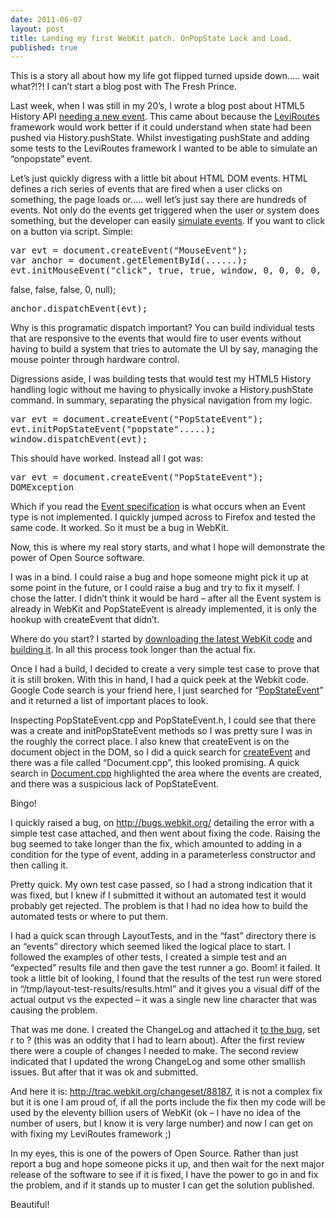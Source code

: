 ```yaml
---
date: 2011-06-07
layout: post
title: Landing my first WebKit patch. OnPopState Lock and Load.
published: true
---
```

<p>This is a story all about how my life got flipped turned upside down&hellip;..
wait what?!?! I can&rsquo;t start a blog post with The Fresh Prince.</p>

<p>Last week, when I was still in my 20&rsquo;s, I wrote a blog post about HTML5
History API <a href="http://paul.kinlan.me/html5-history-needs-another-event">needing a new event</a>.  This came about
because the <a href="http://github.com/PaulKinlan/leviroutes">LeviRoutes</a> framework
would work better if it could understand when state had been pushed via
History.pushState.  Whilst investigating pushState and adding some tests to
the LeviRoutes framework I wanted to be able to simulate an &ldquo;onpopstate&rdquo;
event.</p>

<p>Let&rsquo;s just quickly digress with a little bit about HTML DOM events.  HTML
defines a rich series of events that are fired when a user clicks on
something, the page loads or&hellip;.. well let&rsquo;s just say there are hundreds of
events.  Not only do the events get triggered when the user or system does
something, but the developer can easily <a href="http://www.w3.org/TR/2001/WD-DOM-Level-3-Events-20010823/events.html#Events-document">simulate events</a>.
 If you want to click on a button via script.  Simple:</p>

<div class="CodeRay">
  <div class="code"><pre>var evt = document.createEvent(&quot;MouseEvent&quot;);
var anchor = document.getElementById(......);
evt.initMouseEvent(&quot;click&quot;, true, true, window, 0, 0, 0, 0, 0, false,</pre></div>
</div>


<p>false, false, false, 0, null);</p>

<div class="CodeRay">
  <div class="code"><pre>anchor.dispatchEvent(evt);</pre></div>
</div>


<p>Why is this programatic dispatch important? You can build individual tests
that are responsive to the events that would fire to user events without
having to build a system that tries to automate the UI by say, managing the
mouse pointer through hardware control.</p>

<p>Digressions aside, I was building tests that would test my HTML5 History
handling logic without me having to physically invoke a History.pushState
command.  In summary, separating the physical navigation from my logic.</p>

<div class="CodeRay">
  <div class="code"><pre>var evt = document.createEvent(&quot;PopStateEvent&quot;);
evt.initPopStateEvent(&quot;popstate&quot;.....);
window.dispatchEvent(evt);</pre></div>
</div>


<p> This should have worked.  Instead all I got was:</p>

<div class="CodeRay">
  <div class="code"><pre>var evt = document.createEvent(&quot;PopStateEvent&quot;);
DOMException</pre></div>
</div>


<p>Which if you read the <a href="http://www.w3.org/TR/2001/WD-DOM-Level-3-Events-20010823/events.html#Events-DocumentEvent">Event specification</a>
is what occurs when an Event type is not implemented.  I quickly jumped
across to Firefox and tested the same code.  It worked.  So it must be a bug
in WebKit.</p>

<p>Now, this is where my real story starts, and what I hope will demonstrate
the power of Open Source software.</p>

<p>I was in a bind. I could raise a bug and hope someone might pick it up at
some point in the future, or I could raise a bug and try to fix it myself.
 I chose the latter.  I didn&rsquo;t think it would be hard &ndash; after all the Event
system is already in WebKit and PopStateEvent is already implemented, it is
only the hookup with createEvent that didn&rsquo;t.</p>

<p>Where do you start?  I started by <a href="http://www.webkit.org/building/checkout.html">downloading the latest WebKit code</a> and <a href="http://www.webkit.org/building/build.html">building it</a>.  In all this process took longer
than the actual fix.</p>

<p>Once I had a build, I decided to create a very simple test case to prove
that it is still broken.  With this in hand, I had a quick peek at the
Webkit code.  Google Code search is your friend here, I just searched for
&ldquo;<a href="http://www.google.com/codesearch?q=PopStateEvent&amp;exact_package=chromium&amp;hl=undefined&amp;vert=chromium">PopStateEvent</a>&rdquo;
and it returned a list of important places to look.</p>

<p>Inspecting PopStateEvent.cpp and PopStateEvent.h, I could see that there was
a create and initPopStateEvent methods so I was pretty sure I was in the
roughly the correct place.  I also knew that createEvent is on the document
object in the DOM, so I did a quick search for <a href="http://www.google.com/codesearch?q=createEvent&amp;exact_package=chromium&amp;hl=en&amp;vert=chromium">createEvent</a>
and there was a file called &ldquo;Document.cpp&rdquo;, this looked promising.  A quick
search in <a href="http://www.google.com/codesearch/p?hl=en#OAMlx_jo-ck/src/third_party/WebKit/Source/WebCore/dom/Document.cpp&amp;q=createEvent&amp;exact_package=chromium&amp;sa=N&amp;cd=8&amp;ct=rc">Document.cpp</a>
highlighted the area where the events are created, and there was a
suspicious lack of PopStateEvent.</p>

<p>Bingo!</p>

<p>I quickly raised a bug, on <a href="http://bugs.webkit.org/">http://bugs.webkit.org/</a> detailing the error with
a simple test case attached, and then went about fixing the code.  Raising
the bug seemed to take longer than the fix, which amounted to adding in a
condition for the type of event, adding in a parameterless constructor and
then calling it.</p>

<p>Pretty quick.  My own test case passed, so I had a strong indication that it
was fixed, but I knew if I submitted it without an automated test it would
probably get rejected.  The problem is that I had no idea how to build the
automated tests or where to put them.</p>

<p>I had a quick scan through LayoutTests, and in the &ldquo;fast&rdquo; directory there is
an &ldquo;events&rdquo; directory which seemed liked the logical place to start.  I
followed the examples of other tests, I created a simple test and an
&ldquo;expected&rdquo; results file and then gave the test runner a go.  Boom! it
failed. It took a little bit of looking, I found that the results of the
test run were stored in &ldquo;/tmp/layout-test-results/results.html&rdquo; and it gives
you a visual diff of the actual output vs the expected &ndash; it was a single new
line character that was causing the problem.</p>

<p>That was me done. I created the ChangeLog and attached it <a href="https://bugs.webkit.org/show_bug.cgi?id=62099">to the bug</a>, set r to ? (this was an
oddity that I had to learn about).  After the first review there were a
couple of changes I needed to make.  The second review indicated that I
updated the wrong ChangeLog and some other smallish issues.  But after that
it was ok and submitted.</p>

<p>And here it is: <a href="http://trac.webkit.org/changeset/88187">http://trac.webkit.org/changeset/88187</a>, it is not a complex
fix but it is one I am proud of, if all the ports include the fix then my
code will be used by the eleventy billion users of WebKit (ok &ndash; I have no
idea of the number of users, but I know it is very large number) and now I
can get on with fixing my LeviRoutes framework ;)</p>

<p>In my eyes, this is one of the powers of Open Source.  Rather than just
report a bug and hope someone picks it up, and then wait for the next major
release of the software to see if it is fixed, I have the power to go in and
fix the problem, and if it stands up to muster I can get the solution
published.</p>

<p>Beautiful!</p>

